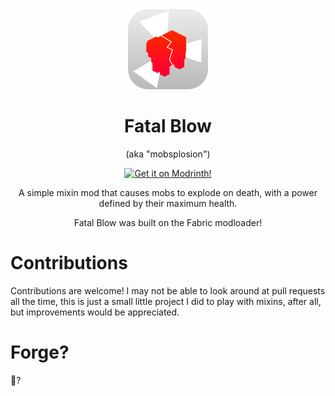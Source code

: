 <div align="center">

<img alt="Example Icon" src="src/main/resources/assets/mobsplosion/icon.png" width="128">

# Fatal Blow
(aka "mobsplosion")

[![Get it on Modrinth!](https://img.shields.io/static/v1?label=&message=Get+it+on+Modrinth!&color=2ea44f&style=for-the-badge)](https://modrinth.com/mod/fatal-blow)

A simple mixin mod that causes mobs to explode on
death, with a power defined by their maximum health.

Fatal Blow was built on the Fabric modloader!

</div>

# Contributions
Contributions are welcome! I may not be able to look around at pull requests all the time, this is just a small little project I did to play with mixins, after all, but improvements would be appreciated.

# Forge?
🐸?
